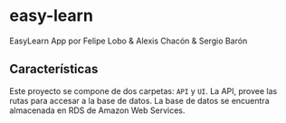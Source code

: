 # easy-learn
EasyLearn App por Felipe Lobo & Alexis Chacón & Sergio Barón

## Características
Este proyecto se compone de dos carpetas: `API` y `UI`. La API, provee las rutas para accesar a la base de datos. 
La base de datos se encuentra almacenada en RDS de Amazon Web Services.

